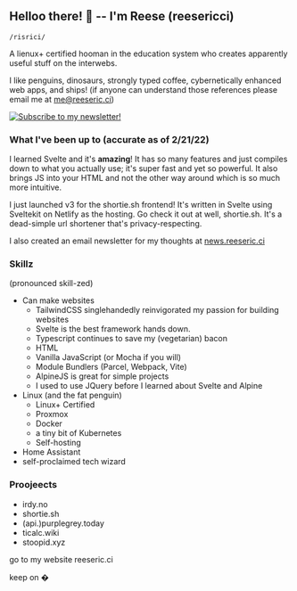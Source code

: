
## Helloo there! 👋 -- I'm Reese (reesericci)
`/risrici/`

A lienux+ certified hooman in the education system who creates apparently useful stuff on the interwebs.

I like penguins, dinosaurs, strongly typed coffee, cybernetically enhanced web apps, and ships!
(if anyone can understand those references please email me at me@reeseric.ci)

[![Subscribe to my newsletter!](./newsletter.svg)](https://news.reeseric.ci)

### What I've been up to (accurate as of 2/21/22)

I learned Svelte and it's **amazing**! It has so many features and just compiles down to what you actually use; it's super fast and yet so powerful. 
It also brings JS into your HTML and not the other way around which is so much more intuitive.

I just launched v3 for the shortie.sh frontend! It's written in Svelte using Sveltekit on Netlify as the hosting. Go check it out at well, shortie.sh. It's a dead-simple url shortener that's privacy-respecting.

I also created an email newsletter for my thoughts at [news.reeseric.ci](https://news.reeseric.ci)



### Skillz
(pronounced skill-zed)

- Can make websites
  - TailwindCSS singlehandedly reinvigorated my passion for building websites
  - Svelte is the best framework hands down.
  - Typescript continues to save my (vegetarian) bacon
  - HTML
  - Vanilla JavaScript (or Mocha if you will)
  - Module Bundlers (Parcel, Webpack, Vite)
  - AlpineJS is great for simple projects
  - I used to use JQuery before I learned about Svelte and Alpine
- Linux (and the fat penguin)
  - Linux+ Certified
  - Proxmox
  - Docker
  - a tiny bit of Kubernetes
  - Self-hosting
- Home Assistant
- self-proclaimed tech wizard

### Proojeects
 - irdy.no
 - shortie.sh
 - (api.)purplegrey.today
 - ticalc.wiki
 - stoopid.xyz


go to my website
reeseric.ci


keep on �

